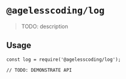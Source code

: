 # `@agelesscoding/log`

> TODO: description

## Usage

```
const log = require('@agelesscoding/log');

// TODO: DEMONSTRATE API
```
